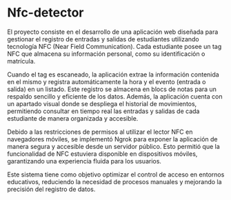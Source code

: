 # Nfc-detector
El proyecto consiste en el desarrollo de una aplicación web diseñada para gestionar el registro de entradas y salidas de estudiantes utilizando tecnología NFC (Near Field Communication). Cada estudiante posee un tag NFC que almacena su información personal, como su identificación o matrícula.

Cuando el tag es escaneado, la aplicación extrae la información contenida en el mismo y registra automáticamente la hora y el evento (entrada o salida) en un listado. Este registro se almacena en blocs de notas para un respaldo sencillo y eficiente de los datos. Además, la aplicación cuenta con un apartado visual donde se despliega el historial de movimientos, permitiendo consultar en tiempo real las entradas y salidas de cada estudiante de manera organizada y accesible.

Debido a las restricciones de permisos al utilizar el lector NFC en navegadores móviles, se implementó Ngrok para exponer la aplicación de manera segura y accesible desde un servidor público. Esto permitió que la funcionalidad de NFC estuviera disponible en dispositivos móviles, garantizando una experiencia fluida para los usuarios.

Este sistema tiene como objetivo optimizar el control de acceso en entornos educativos, reduciendo la necesidad de procesos manuales y mejorando la precisión del registro de datos.
